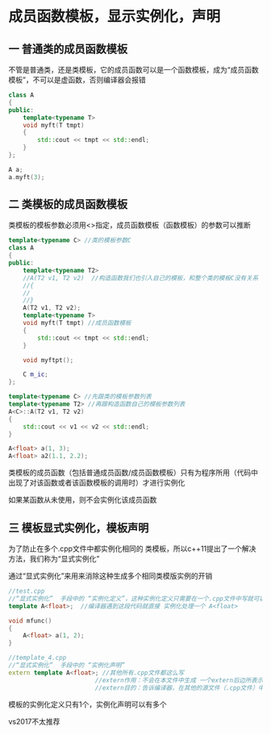 # 成员函数模板，显示实例化，声明

## 一 普通类的成员函数模板

不管是普通类，还是类模板，它的成员函数可以是一个函数模板，成为“成员函数模板”，不可以是虚函数，否则编译器会报错

```c++
class A
{
public:
	template<typename T>
	void myft(T tmpt)
	{
		std::cout << tmpt << std::endl;
	}
};

A a;
a.myft(3);
```

## 二 类模板的成员函数模板

类模板的模板参数必须用<>指定，成员函数模板（函数模板）的参数可以推断

```c++
template<typename C> //类的模板参数C
class A
{
public:
	template<typename T2>
	//A(T2 v1, T2 v2)  //构造函数我们也引入自己的模板，和整个类的模板C没有关系
	//{
	//
	//}
	A(T2 v1, T2 v2);
	template<typename T>
	void myft(T tmpt) //成员函数模板
	{
		std::cout << tmpt << std::endl;
	}

	void myftpt();

	C m_ic;
};

template<typename C> //先跟类的模板参数列表
template<typename T2> //再跟构造函数自己的模板参数列表
A<C>::A(T2 v1, T2 v2)
{
	std::cout << v1 << v2 << std::endl;
}

A<float> a(1, 3);
A<float> a2(1.1, 2.2);
```

类模板的成员函数（包括普通成员函数/成员函数模板）只有为程序所用（代码中出现了对该函数或者该函数模板的调用时）才进行实例化

如果某函数从未使用，则不会实例化该成员函数

## 三 模板显式实例化，模板声明

为了防止在多个.cpp文件中都实例化相同的 类模板，所以c++11提出了一个解决方法，我们称为“显式实例化”

通过“显式实例化”来用来消除这种生成多个相同类模版实例的开销

```c++
//test.cpp
//“显式实例化”  手段中的 “实例化定义”，这种实例化定义只需要在一个.cpp文件中写就可以
template A<float>;  //编译器遇到这段代码就直接 实例化处理一个 A<float>

void mfunc()
{
	A<float> a(1, 2);
}
```

```c++
//template_4.cpp
//“显式实例化”  手段中的 “实例化声明”
extern template A<float>; //其他所有.cpp文件都这么写
						//extern作用：不会在本文件中生成 一个extern后边所表示的模板的实例化版本代码
						//extern目的：告诉编译器，在其他的源文件（.cpp文件）中已经有了一个该模板的实例化版本了

```

模板的实例化定义只有1个，实例化声明可以有多个

vs2017不太推荐